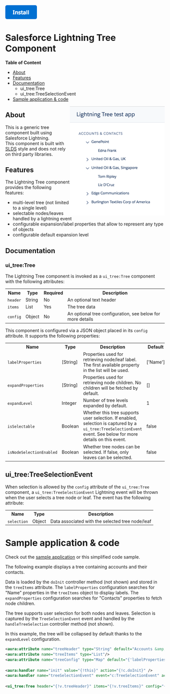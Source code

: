 <a href="https://login.salesforce.com/packaging/installPackage.apexp?p0=04t0Y000000Pi6b">
  <img src="gfx/btn-install.png" width="100" alt="Install">
</a>

# Salesforce Lightning Tree Component

**Table of Content**
- [About](#about)
- [Features](#features)
- [Documentation](#documentation)
  - ui_tree:Tree
  - ui_tree:TreeSelectionEvent
- [Sample application & code](#examples)

<img src="screenshots/example-app.png" width="300" align="right"/>

## About
This is a generic tree component built using Salesforce Lightning.<br/>
This component is built with [SLDS](https://www.lightningdesignsystem.com/) style and does not rely on third party libraries.

## Features
The Lightning Tree component provides the following features:
- multi-level tree (not limited to a single level)
- selectable nodes/leaves handled by a lightning event
- configurable expansion/label properties that allow to represent any type of objects
- configurable default expansion level

## Documentation

### ui_tree:Tree
The Lightning Tree component is invoked as a <code>ui_tree:Tree</code> component with the following attributes:
<table>
  <tr>
    <th>Name</th>
    <th>Type</th>
    <th>Required</th>
    <th>Description</th>
  </tr>
  <tr>
    <td><code>header</code></td>
    <td>String</td>
    <td>No</td>
    <td>An optional text header</td>
  </tr>
  <tr>
    <td><code>items</code></td>
    <td>List</td>
    <td>Yes</td>
    <td>The tree data</td>
  </tr>
  <tr>
    <td><code>config</code></td>
    <td>Object</td>
    <td>No</td>
    <td>An optional tree configuration, see below for more details</td>
  </tr>
</table>

<p>This component is configured via a JSON object placed in its <code>config</code> attribute. It supports the following properties:</p>
<table>
    <tr>
        <th>Name</th>
        <th>Type</th>
        <th>Description</th>
        <th>Default</th>
    </tr>
    <tr>
        <td><code>labelProperties</code></td>
        <td>[String]</td>
        <td>Properties used for retrieving node/leaf label. The first available property in the list will be used.</td>
        <td>['Name']</td>
    </tr>
    <tr>
        <td><code>expandProperties</code></td>
        <td>[String]</td>
        <td>Properties used for retrieving node children. No children will be fetched by default.</td>
        <td>[]</td>
    </tr>
    <tr>
        <td><code>expandLevel</code></td>
        <td>Integer</td>
        <td>Number of tree levels expanded by default.</td>
        <td>1</td>
    </tr>
    <tr>
        <td><code>isSelectable</code></td>
        <td>Boolean</td>
        <td>Whether this tree supports user selection. If enabled, selection is captured by a <code>ui_tree:TreeSelectionEvent</code> event. See below for more details on this event.</td>
        <td>false</td>
    </tr>
    <tr>
        <td><code>isNodeSelectionEnabled</code></td>
        <td>Boolean</td>
        <td>Whether tree nodes can be selected. If false, only leaves can be selected.</td>
        <td>false</td>
    </tr>
</table>

## ui_tree:TreeSelectionEvent
When selection is allowed by the <code>config</code> attribute of the <code>ui_tree:Tree</code> component, a <code>ui_tree:TreeSelectionEvent</code> Lightning event will be thrown when the user selects a tree node or leaf.
The event has the following attribute:
<table>
  <tr>
    <th>Name</th>
    <th>Type</th>
    <th>Description</th>
  </tr>
  <tr>
    <td><code>selection</code></td>
    <td>Object</td>
    <td>Data associated with the selected tree node/leaf</td>
    </tr>
</table>

# Sample application & code
Check out the [sample application](https://github.com/pozil/sfdc-ui-tree-sample) or this simplified code sample.

The following example displays a tree containing accounts and their contacts.

Data is loaded by the <code>doInit</code> controller method (not shown) and stored in the <code>treeItems</code> attribute.
The <code>labelProperties</code> configuration searches for "Name" properties in the <code>treeItems</code> object to display labels. The <code>expandProperties</code> configuration searches for "Contacts" properties to fetch node children.

The tree supports user selection for both nodes and leaves. Selection is captured by the <code>TreeSelectionEvent</code> event and handled by the <code>handleTreeSelection</code> controller method (not shown).

In this example, the tree will be collapsed by default thanks to the <code>expandLevel</code> configuration.

``` xml
<aura:attribute name="treeHeader" type="String" default="Accounts &amp; Contacts"/>
<aura:attribute name="treeItems" type="List"/>
<aura:attribute name="treeConfig" type="Map" default="{'labelProperties': ['Name'], 'expandProperties': ['Contacts'], 'isSelectable': true, 'isNodeSelectionEnabled': true, 'expandLevel': 1}" />

<aura:handler name="init" value="{!this}" action="{!c.doInit}" />
<aura:handler name="treeSelectionEvent" event="c:TreeSelectionEvent" action="{!c.handleTreeSelection}"/>

<ui_tree:Tree header="{!v.treeHeader}" items="{!v.treeItems}" config="{!v.treeConfig}" />
```
